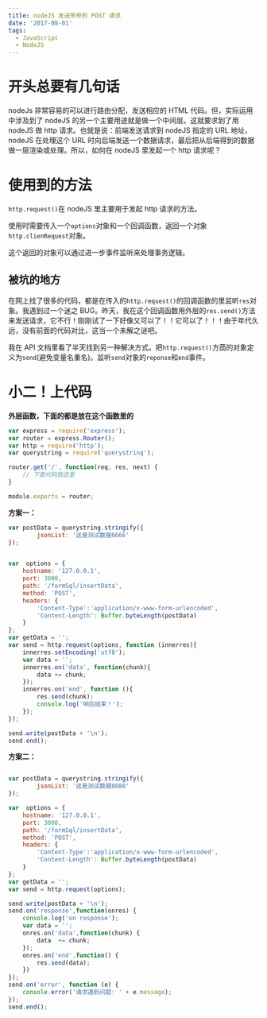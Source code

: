 ```yaml
---
title: nodeJS 发送带参的 POST 请求
date: '2017-08-01'
tags: 
  - JavaScript
  - NodeJS
---
```

# 开头总要有几句话

nodeJs 非常容易的可以进行路由分配，发送相应的 HTML 代码。但，实际运用中涉及到了 nodeJS 的另一个主要用途就是做一个中间层。这就要求到了用 nodeJS 做 http 请求。也就是说：前端发送请求到 nodeJS 指定的 URL 地址，nodeJS 在处理这个 URL 时向后端发送一个数据请求，最后把从后端得到的数据做一层渲染或处理。所以，如何在 nodeJS 里发起一个 http 请求呢？

<!--more-->

# 使用到的方法

`http.request()`在 nodeJS 里主要用于发起 http 请求的方法。

使用时需要传入一个`options`对象和一个回调函数，返回一个对象 `http.clienRequest`对象。

这个返回的对象可以通过进一步事件监听来处理事务逻辑。

## 被坑的地方

在网上找了很多的代码，都是在传入的`http.request()`的回调函数的里监听`res`对象。我遇到过一个迷之 BUG。昨天，我在这个回调函数用外层的`res.send()`方法来发送请求，它不行！刚刚试了一下好像又可以了！！它可以了！！！由于年代久远，没有前面的代码对比，这当一个未解之谜吧。

我在 API 文档里看了半天找到另一种解决方式。把`http.request()`方茴的对象定义为`send`(避免变量名重名)。监听`send`对象的`reponse`和`end`事件。

# 小二！上代码

**外层函数，下面的都是放在这个函数里的**

```javascript
var express = require('express');
var router = express.Router();
var http = require('http');
var querystring = require('querystring');

router.get('/', function(req, res, next) {
    // 下面代码放这里
}

module.exports = router;
```
**方案一：**

```javascript
var postData = querystring.stringify({
        jsonList: '这是测试数据6666'
});


var  options = {
    hostname: '127.0.0.1',
    port: 3000,
    path: '/formSql/insertData',
    method: 'POST',
    headers: {
        'Content-Type':'application/x-www-form-urlencoded',
        'Content-Length': Buffer.byteLength(postData)
    }
};
var getData = '';
var send = http.request(options, function (innerres){
    innerres.setEncoding('utf8');
    var data = '';
    innerres.on('data', function(chunk){
        data += chunk;
    });
    innerres.on('end', function (){
        res.send(chunk);
        console.log('响应结束！');
    });
});

send.write(postData + '\n');
send.end();

```

**方案二：**
```javascript

var postData = querystring.stringify({
        jsonList: '这是测试数据8888'
});

var  options = {
    hostname: '127.0.0.1',
    port: 3000,
    path: '/formSql/insertData',
    method: 'POST',
    headers: {
        'Content-Type':'application/x-www-form-urlencoded',
        'Content-Length': Buffer.byteLength(postData)
    }
};
var getData = '';
var send = http.request(options);

send.write(postData + '\n');
send.on('response',function(onres) {
    console.log('on response');
    var data = '';
    onres.on('data',function(chunk) {
        data  += chunk;
    });
    onres.on('end',function() {
        res.send(data);
    })
});
send.on('error', function (e) {
    console.error('请求遇到问题: ' + e.message);
});
send.end();
```
